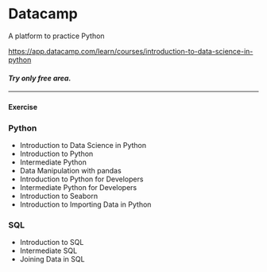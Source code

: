 # Datacamp
A platform to practice Python


https://app.datacamp.com/learn/courses/introduction-to-data-science-in-python


#### *Try only free area.*
---
#### Exercise　　　

### Python
 * Introduction to Data Science in Python
 * Introduction to Python
 * Intermediate Python
 * Data Manipulation with pandas
 * Introduction to Python for Developers
 * Intermediate Python for Developers
 * Introduction to Seaborn
 * Introduction to Importing Data in Python


### SQL
* Introduction to SQL
* Intermediate SQL
* Joining Data in SQL
